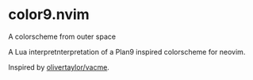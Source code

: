 # color9.nvim
A colorscheme from outer space

A Lua interpretnterpretation of a Plan9 inspired colorscheme for neovim.

Inspired by [olivertaylor/vacme](https://github.com/olivertaylor/vacme).
